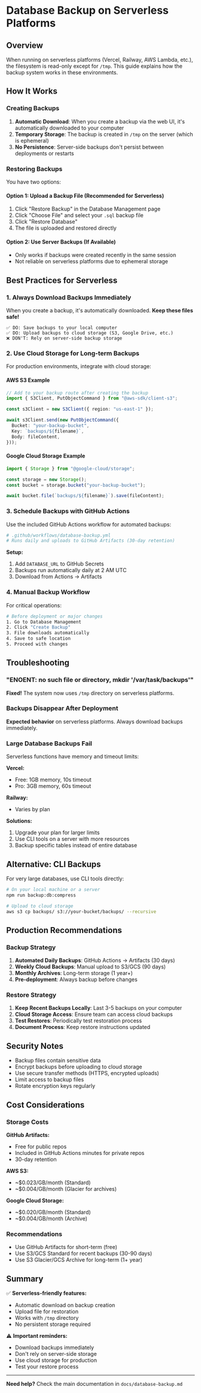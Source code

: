 # Database Backup on Serverless Platforms

## Overview

When running on serverless platforms (Vercel, Railway, AWS Lambda, etc.), the filesystem is read-only except for `/tmp`. This guide explains how the backup system works in these environments.

## How It Works

### Creating Backups

1. **Automatic Download**: When you create a backup via the web UI, it's automatically downloaded to your computer
2. **Temporary Storage**: The backup is created in `/tmp` on the server (which is ephemeral)
3. **No Persistence**: Server-side backups don't persist between deployments or restarts

### Restoring Backups

You have two options:

#### Option 1: Upload a Backup File (Recommended for Serverless)
1. Click "Restore Backup" in the Database Management page
2. Click "Choose File" and select your `.sql` backup file
3. Click "Restore Database"
4. The file is uploaded and restored directly

#### Option 2: Use Server Backups (If Available)
- Only works if backups were created recently in the same session
- Not reliable on serverless platforms due to ephemeral storage

## Best Practices for Serverless

### 1. Always Download Backups Immediately
When you create a backup, it's automatically downloaded. **Keep these files safe!**

```
✅ DO: Save backups to your local computer
✅ DO: Upload backups to cloud storage (S3, Google Drive, etc.)
❌ DON'T: Rely on server-side backup storage
```

### 2. Use Cloud Storage for Long-term Backups

For production environments, integrate with cloud storage:

#### AWS S3 Example
```typescript
// Add to your backup route after creating the backup
import { S3Client, PutObjectCommand } from "@aws-sdk/client-s3";

const s3Client = new S3Client({ region: "us-east-1" });

await s3Client.send(new PutObjectCommand({
  Bucket: "your-backup-bucket",
  Key: `backups/${filename}`,
  Body: fileContent,
}));
```

#### Google Cloud Storage Example
```typescript
import { Storage } from "@google-cloud/storage";

const storage = new Storage();
const bucket = storage.bucket("your-backup-bucket");

await bucket.file(`backups/${filename}`).save(fileContent);
```

### 3. Schedule Backups with GitHub Actions

Use the included GitHub Actions workflow for automated backups:

```yaml
# .github/workflows/database-backup.yml
# Runs daily and uploads to GitHub Artifacts (30-day retention)
```

**Setup:**
1. Add `DATABASE_URL` to GitHub Secrets
2. Backups run automatically daily at 2 AM UTC
3. Download from Actions → Artifacts

### 4. Manual Backup Workflow

For critical operations:

```bash
# Before deployment or major changes
1. Go to Database Management
2. Click "Create Backup"
3. File downloads automatically
4. Save to safe location
5. Proceed with changes
```

## Troubleshooting

### "ENOENT: no such file or directory, mkdir '/var/task/backups'"

**Fixed!** The system now uses `/tmp` directory on serverless platforms.

### Backups Disappear After Deployment

**Expected behavior** on serverless platforms. Always download backups immediately.

### Large Database Backups Fail

Serverless functions have memory and timeout limits:

**Vercel:**
- Free: 1GB memory, 10s timeout
- Pro: 3GB memory, 60s timeout

**Railway:**
- Varies by plan

**Solutions:**
1. Upgrade your plan for larger limits
2. Use CLI tools on a server with more resources
3. Backup specific tables instead of entire database

## Alternative: CLI Backups

For very large databases, use CLI tools directly:

```bash
# On your local machine or a server
npm run backup:db:compress

# Upload to cloud storage
aws s3 cp backups/ s3://your-bucket/backups/ --recursive
```

## Production Recommendations

### Backup Strategy

1. **Automated Daily Backups**: GitHub Actions → Artifacts (30 days)
2. **Weekly Cloud Backups**: Manual upload to S3/GCS (90 days)
3. **Monthly Archives**: Long-term storage (1 year+)
4. **Pre-deployment**: Always backup before changes

### Restore Strategy

1. **Keep Recent Backups Locally**: Last 3-5 backups on your computer
2. **Cloud Storage Access**: Ensure team can access cloud backups
3. **Test Restores**: Periodically test restoration process
4. **Document Process**: Keep restore instructions updated

## Security Notes

- Backup files contain sensitive data
- Encrypt backups before uploading to cloud storage
- Use secure transfer methods (HTTPS, encrypted uploads)
- Limit access to backup files
- Rotate encryption keys regularly

## Cost Considerations

### Storage Costs

**GitHub Artifacts:**
- Free for public repos
- Included in GitHub Actions minutes for private repos
- 30-day retention

**AWS S3:**
- ~$0.023/GB/month (Standard)
- ~$0.004/GB/month (Glacier for archives)

**Google Cloud Storage:**
- ~$0.020/GB/month (Standard)
- ~$0.004/GB/month (Archive)

### Recommendations

- Use GitHub Artifacts for short-term (free)
- Use S3/GCS Standard for recent backups (30-90 days)
- Use S3 Glacier/GCS Archive for long-term (1+ year)

## Summary

✅ **Serverless-friendly features:**
- Automatic download on backup creation
- Upload file for restoration
- Works with `/tmp` directory
- No persistent storage required

⚠️ **Important reminders:**
- Download backups immediately
- Don't rely on server-side storage
- Use cloud storage for production
- Test your restore process

---

**Need help?** Check the main documentation in `docs/database-backup.md`
